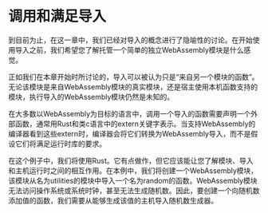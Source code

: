 # 调用和满足导入

到目前为止，在这一章中，我们已经对导入的概念进行了隐喻性的讨论。在开始使用导入之前，我们希望您了解托管一个简单的独立WebAssembly模块是什么感觉。

正如我们在本章开始时所讨论的，导入可以被认为只是“来自另一个模块的函数”。无论该模块是来自WebAssembly模块的真实模块，还是宿主使用本机函数支持的模块，执行导入的WebAssembly模块仍然是未知的。

在大多数以WebAssembly为目标的语言中，调用一个导入的函数需要声明一个外部函数，通常用Rust和类c语言中的extern关键字表示。当支持WebAssembly的编译器看到这些extern时，编译器会将它们转换为WebAssembly导入，而不是假设它们将满足运行时库的要求。

在这个例子中，我们将使用Rust。它有点做作，但它应该能让您了解模块、导入和主机运行时之间的相互作用。在本例中，我们将创建一个WebAssembly模块，该模块从名为utilities的模块中导入一个名为random的函数。WebAssembly模块无法访问操作系统或系统时钟，甚至无法生成随机数。因此，要创建一个向随机数添加值的函数，我们需要从能够生成该值的主机导入随机数生成器。
